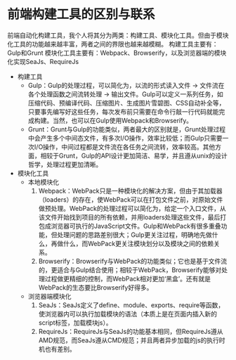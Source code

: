 # 前端构建工具的区别与联系



前端自动化构建工具，我个人将其分为两类：构建工具、模块化工具。但由于模块化工具的功能越来越丰富，两者之间的界限也越来越模糊。
构建工具主要有：Gulp和Grunt
模块化工具主要有：Webpack、Browserify，以及浏览器端的模块化实现SeaJs、RequireJs

- 构建工具
  - Gulp：Gulp的处理过程，可以简化为，以流的形式读入文件 -> 文件流在各个处理函数之间流转处理 -> 输出文件。Gulp可以定义一系列任务，如压缩代码、预编译代码、压缩图片、生成图片雪碧图、CSS自动补全等，只要事先编写好这些任务，每次发布前只需要在命令行敲一行代码就能完成构建。当然，也可以在Gulp使用Webpack和Browserify。
  - Grunt：Grunt与Gulp的功能类似，两者最大的区别就是，Grunt处理过程中会产生多个中间态文件，有多次I/O操作，效率比较低；而Gulp只需要一次I/O操作，中间过程都是文件流在各任务之间流转，效率较高。其他方面，相较于Grunt，Gulp的API设计更加简洁、易学，并且遵从unix的设计哲学，处理过程更加清晰。
- 模块化工具
  - 本地模块化
    1. Webpack：WebPack只是一种模块化的解决方案，但由于其加载器（loaders）的存在，使WebPack可以在打包文件之前，对原始文件做预处理。WebPack的处理过程可以简化为，给定一个入口文件，从该文件开始找到项目的所有依赖，并用loaders处理这些文件，最后打包成浏览器可执行的JavaScript文件。Gulp和WebPack有很多重叠功能，但处理问题的思路差别很大；Gulp更关注过程，明确地先做什么，再做什么，而WebPack更关注模块划分以及模块之间的依赖关系。
    2. Browserify：Browserify与WebPack的功能类似；它也是基于文件流的，更适合与Gulp结合使用；相较于WebPack，Browserify能够对处理过程做更精细的控制，而WebPack相对更加‘黑盒’。还有就是WebPack的生态要比Browserify好得多。
  - 浏览器端模块化
    1. SeaJs：SeaJs定义了define、module、exports、require等函数，使浏览器内可以执行加载模块的语法（本质上是在页面内插入新的script标签，加载模块js）。
    2. RequireJs：RequireJs与SeaJs的功能基本相同，但RequireJs遵从AMD规范，而SeaJs遵从CMD规范；并且两者异步加载的js的执行时机也有差别。
